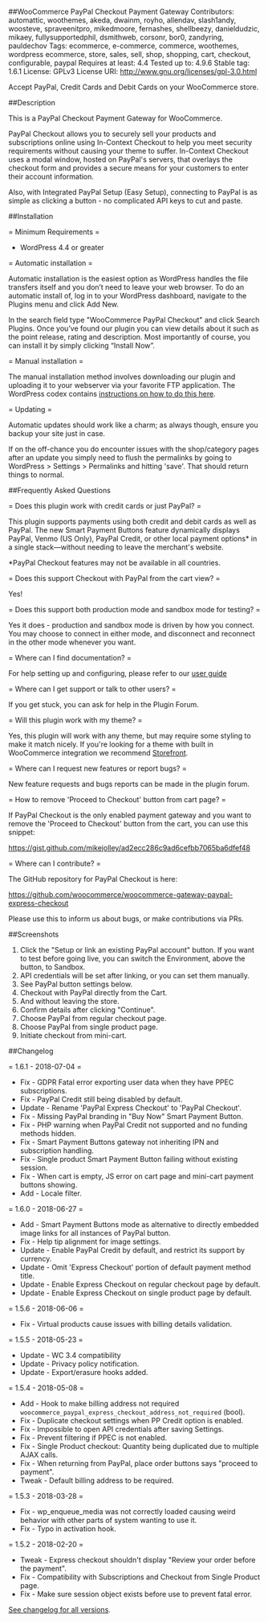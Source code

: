##WooCommerce PayPal Checkout Payment Gateway
Contributors: automattic, woothemes, akeda, dwainm, royho, allendav, slash1andy, woosteve, spraveenitpro, mikedmoore, fernashes, shellbeezy, danieldudzic, mikaey, fullysupportedphil, dsmithweb, corsonr, bor0, zandyring, pauldechov
Tags: ecommerce, e-commerce, commerce, woothemes, wordpress ecommerce, store, sales, sell, shop, shopping, cart, checkout, configurable, paypal
Requires at least: 4.4
Tested up to: 4.9.6
Stable tag: 1.6.1
License: GPLv3
License URI: http://www.gnu.org/licenses/gpl-3.0.html

Accept PayPal, Credit Cards and Debit Cards on your WooCommerce store.

##Description

This is a PayPal Checkout Payment Gateway for WooCommerce.

PayPal Checkout allows you to securely sell your products and subscriptions online using In-Context Checkout to help you meet security requirements without causing your theme to suffer.  In-Context Checkout uses a modal window, hosted on PayPal's servers, that overlays the checkout form and provides a secure means for your customers to enter their account information.

Also, with Integrated PayPal Setup (Easy Setup), connecting to PayPal is as simple as clicking a button - no complicated API keys to cut and paste.

##Installation

= Minimum Requirements =

* WordPress 4.4 or greater

= Automatic installation =

Automatic installation is the easiest option as WordPress handles the file transfers itself and you don’t need to leave your web browser. To do an automatic install of, log in to your WordPress dashboard, navigate to the Plugins menu and click Add New.

In the search field type "WooCommerce PayPal Checkout" and click Search Plugins. Once you’ve found our plugin you can view details about it such as the point release, rating and description. Most importantly of course, you can install it by simply clicking “Install Now”.

= Manual installation =

The manual installation method involves downloading our plugin and uploading it to your webserver via your favorite FTP application. The
WordPress codex contains [instructions on how to do this here](http://codex.wordpress.org/Managing_Plugins#Manual_Plugin_Installation).

= Updating =

Automatic updates should work like a charm; as always though, ensure you backup your site just in case.

If on the off-chance you do encounter issues with the shop/category pages after an update you simply need to flush the permalinks by going to WordPress > Settings > Permalinks and hitting 'save'. That should return things to normal.

##Frequently Asked Questions

= Does this plugin work with credit cards or just PayPal? =

This plugin supports payments using both credit and debit cards as well as PayPal. The new Smart Payment Buttons feature dynamically displays PayPal, Venmo (US Only), PayPal Credit, or other local payment options* in a single stack—without needing to leave the merchant's website.

*PayPal Checkout features may not be available in all countries.

= Does this support Checkout with PayPal from the cart view? =

Yes!

= Does this support both production mode and sandbox mode for testing? =

Yes it does - production and sandbox mode is driven by how you connect.  You may choose to connect in either mode, and disconnect and reconnect in the other mode whenever you want.

= Where can I find documentation? =

For help setting up and configuring, please refer to our [user guide](https://docs.woocommerce.com/document/paypal-express-checkout/)

= Where can I get support or talk to other users? =

If you get stuck, you can ask for help in the Plugin Forum.

= Will this plugin work with my theme? =

Yes, this plugin will work with any theme, but may require some styling to make it match nicely. If you're
looking for a theme with built in WooCommerce integration we recommend [Storefront](http://www.woothemes.com/storefront/).

= Where can I request new features or report bugs? =

New feature requests and bugs reports can be made in the plugin forum.

= How to remove 'Proceed to Checkout' button from cart page? =

If PayPal Checkout is the only enabled payment gateway and you want to remove the 'Proceed to Checkout' button from the cart, you can use this snippet:

https://gist.github.com/mikejolley/ad2ecc286c9ad6cefbb7065ba6dfef48

= Where can I contribute? =

The GitHub repository for PayPal Checkout is here:

https://github.com/woocommerce/woocommerce-gateway-paypal-express-checkout

Please use this to inform us about bugs, or make contributions via PRs.

##Screenshots

1. Click the "Setup or link an existing PayPal account" button. If you want to test before going live, you can switch the Environment, above the button, to Sandbox.
2. API credentials will be set after linking, or you can set them manually.
3. See PayPal button settings below.
4. Checkout with PayPal directly from the Cart.
5. And without leaving the store.
6. Confirm details after clicking "Continue".
7. Choose PayPal from regular checkout page.
8. Choose PayPal from single product page.
9. Initiate checkout from mini-cart.

##Changelog

= 1.6.1 - 2018-07-04 =
* Fix - GDPR Fatal error exporting user data when they have PPEC subscriptions.
* Fix - PayPal Credit still being disabled by default.
* Update - Rename 'PayPal Express Checkout' to 'PayPal Checkout'.
* Fix - Missing PayPal branding in "Buy Now" Smart Payment Button.
* Fix - PHP warning when PayPal Credit not supported and no funding methods hidden.
* Fix - Smart Payment Buttons gateway not inheriting IPN and subscription handling.
* Fix - Single product Smart Payment Button failing without existing session.
* Fix - When cart is empty, JS error on cart page and mini-cart payment buttons showing.
* Add - Locale filter.

= 1.6.0 - 2018-06-27 =
* Add - Smart Payment Buttons mode as alternative to directly embedded image links for all instances of PayPal button.
* Fix - Help tip alignment for image settings.
* Update - Enable PayPal Credit by default, and restrict its support by currency.
* Update - Omit 'Express Checkout' portion of default payment method title.
* Update - Enable Express Checkout on regular checkout page by default.
* Update - Enable Express Checkout on single product page by default.

= 1.5.6 - 2018-06-06 =
* Fix    - Virtual products cause issues with billing details validation.

= 1.5.5 - 2018-05-23 =
* Update - WC 3.4 compatibility
* Update - Privacy policy notification.
* Update - Export/erasure hooks added.

= 1.5.4 - 2018-05-08 =
* Add - Hook to make billing address not required `woocommerce_paypal_express_checkout_address_not_required` (bool).
* Fix - Duplicate checkout settings when PP Credit option is enabled.
* Fix - Impossible to open API credentials after saving Settings.
* Fix - Prevent filtering if PPEC is not enabled.
* Fix - Single Product checkout: Quantity being duplicated due to multiple AJAX calls.
* Fix - When returning from PayPal, place order buttons says "proceed to payment".
* Tweak - Default billing address to be required.

= 1.5.3 - 2018-03-28 =
* Fix - wp_enqueue_media was not correctly loaded causing weird behavior with other parts of system wanting to use it.
* Fix - Typo in activation hook.

= 1.5.2 - 2018-02-20 =
* Tweak - Express checkout shouldn't display "Review your order before the payment".
* Fix - Compatibility with Subscriptions and Checkout from Single Product page.
* Fix - Make sure session object exists before use to prevent fatal error.

[See changelog for all versions](https://raw.githubusercontent.com/woocommerce/woocommerce-gateway-paypal-express-checkout/master/changelog.txt).
